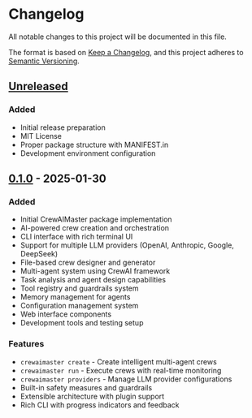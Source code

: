 # Changelog

All notable changes to this project will be documented in this file.

The format is based on [Keep a Changelog](https://keepachangelog.com/en/1.0.0/),
and this project adheres to [Semantic Versioning](https://semver.org/spec/v2.0.0.html).

## [Unreleased]

### Added
- Initial release preparation
- MIT License
- Proper package structure with MANIFEST.in
- Development environment configuration

## [0.1.0] - 2025-01-30

### Added
- Initial CrewAIMaster package implementation
- AI-powered crew creation and orchestration
- CLI interface with rich terminal UI
- Support for multiple LLM providers (OpenAI, Anthropic, Google, DeepSeek)
- File-based crew designer and generator
- Multi-agent system using CrewAI framework
- Task analysis and agent design capabilities
- Tool registry and guardrails system
- Memory management for agents
- Configuration management system
- Web interface components
- Development tools and testing setup

### Features
- `crewaimaster create` - Create intelligent multi-agent crews
- `crewaimaster run` - Execute crews with real-time monitoring
- `crewaimaster providers` - Manage LLM provider configurations
- Built-in safety measures and guardrails
- Extensible architecture with plugin support
- Rich CLI with progress indicators and feedback

[unreleased]: https://github.com/VishApp/crewaimaster/compare/v0.1.0...HEAD
[0.1.0]: https://github.com/VishApp/crewaimaster/releases/tag/v0.1.0